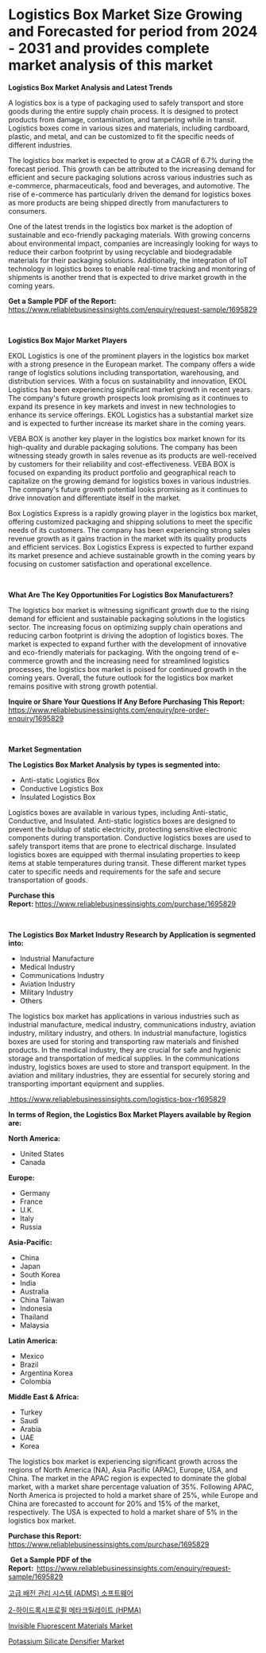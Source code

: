 <p><h1>Logistics Box Market Size Growing and Forecasted for period from 2024 - 2031 and provides complete market analysis of this market</h1></p><p><strong>Logistics Box Market Analysis and Latest Trends</strong></p>
<p><p>A logistics box is a type of packaging used to safely transport and store goods during the entire supply chain process. It is designed to protect products from damage, contamination, and tampering while in transit. Logistics boxes come in various sizes and materials, including cardboard, plastic, and metal, and can be customized to fit the specific needs of different industries.</p><p>The logistics box market is expected to grow at a CAGR of 6.7% during the forecast period. This growth can be attributed to the increasing demand for efficient and secure packaging solutions across various industries such as e-commerce, pharmaceuticals, food and beverages, and automotive. The rise of e-commerce has particularly driven the demand for logistics boxes as more products are being shipped directly from manufacturers to consumers.</p><p>One of the latest trends in the logistics box market is the adoption of sustainable and eco-friendly packaging materials. With growing concerns about environmental impact, companies are increasingly looking for ways to reduce their carbon footprint by using recyclable and biodegradable materials for their packaging solutions. Additionally, the integration of IoT technology in logistics boxes to enable real-time tracking and monitoring of shipments is another trend that is expected to drive market growth in the coming years.</p></p>
<p><strong>Get a Sample PDF of the Report:&nbsp;</strong> <a href="https://www.reliablebusinessinsights.com/enquiry/request-sample/1695829">https://www.reliablebusinessinsights.com/enquiry/request-sample/1695829</a></p>
<p>&nbsp;</p>
<p><strong>Logistics Box Major Market Players</strong></p>
<p><p>EKOL Logistics is one of the prominent players in the logistics box market with a strong presence in the European market. The company offers a wide range of logistics solutions including transportation, warehousing, and distribution services. With a focus on sustainability and innovation, EKOL Logistics has been experiencing significant market growth in recent years. The company's future growth prospects look promising as it continues to expand its presence in key markets and invest in new technologies to enhance its service offerings. EKOL Logistics has a substantial market size and is expected to further increase its market share in the coming years.</p><p>VEBA BOX is another key player in the logistics box market known for its high-quality and durable packaging solutions. The company has been witnessing steady growth in sales revenue as its products are well-received by customers for their reliability and cost-effectiveness. VEBA BOX is focused on expanding its product portfolio and geographical reach to capitalize on the growing demand for logistics boxes in various industries. The company's future growth potential looks promising as it continues to drive innovation and differentiate itself in the market.</p><p>Box Logistics Express is a rapidly growing player in the logistics box market, offering customized packaging and shipping solutions to meet the specific needs of its customers. The company has been experiencing strong sales revenue growth as it gains traction in the market with its quality products and efficient services. Box Logistics Express is expected to further expand its market presence and achieve sustainable growth in the coming years by focusing on customer satisfaction and operational excellence.</p></p>
<p>&nbsp;</p>
<p><strong>What Are The Key Opportunities For Logistics Box Manufacturers?</strong></p>
<p><p>The logistics box market is witnessing significant growth due to the rising demand for efficient and sustainable packaging solutions in the logistics sector. The increasing focus on optimizing supply chain operations and reducing carbon footprint is driving the adoption of logistics boxes. The market is expected to expand further with the development of innovative and eco-friendly materials for packaging. With the ongoing trend of e-commerce growth and the increasing need for streamlined logistics processes, the logistics box market is poised for continued growth in the coming years. Overall, the future outlook for the logistics box market remains positive with strong growth potential.</p></p>
<p><strong>Inquire or Share Your Questions If Any Before Purchasing This Report:</strong> <a href="https://www.reliablebusinessinsights.com/enquiry/pre-order-enquiry/1695829">https://www.reliablebusinessinsights.com/enquiry/pre-order-enquiry/1695829</a></p>
<p>&nbsp;</p>
<p><strong>Market Segmentation</strong></p>
<p><strong>The Logistics Box Market Analysis by types is segmented into:</strong></p>
<p><ul><li>Anti-static Logistics Box</li><li>Conductive Logistics Box</li><li>Insulated Logistics Box</li></ul></p>
<p><p>Logistics boxes are available in various types, including Anti-static, Conductive, and Insulated. Anti-static logistics boxes are designed to prevent the buildup of static electricity, protecting sensitive electronic components during transportation. Conductive logistics boxes are used to safely transport items that are prone to electrical discharge. Insulated logistics boxes are equipped with thermal insulating properties to keep items at stable temperatures during transit. These different market types cater to specific needs and requirements for the safe and secure transportation of goods.</p></p>
<p><strong>Purchase this Report:&nbsp;</strong><a href="https://www.reliablebusinessinsights.com/purchase/1695829">https://www.reliablebusinessinsights.com/purchase/1695829</a></p>
<p>&nbsp;</p>
<p><strong>The Logistics Box Market Industry Research by Application is segmented into:</strong></p>
<p><ul><li>Industrial Manufacture</li><li>Medical Industry</li><li>Communications Industry</li><li>Aviation Industry</li><li>Military Industry</li><li>Others</li></ul></p>
<p><p>The logistics box market has applications in various industries such as industrial manufacture, medical industry, communications industry, aviation industry, military industry, and others. In industrial manufacture, logistics boxes are used for storing and transporting raw materials and finished products. In the medical industry, they are crucial for safe and hygienic storage and transportation of medical supplies. In the communications industry, logistics boxes are used to store and transport equipment. In the aviation and military industries, they are essential for securely storing and transporting important equipment and supplies.</p></p>
<p><a href="https://www.reliablebusinessinsights.com/logistics-box-r1695829">&nbsp;https://www.reliablebusinessinsights.com/logistics-box-r1695829</a></p>
<p><strong>In terms of Region, the Logistics Box Market Players available by Region are:</strong></p>
<p>
    <p> <strong> North America: </strong>
        <ul>
            <li>United States</li>
            <li>Canada</li>
        </ul>
        </p> 
    <p> <strong> Europe: </strong>
        <ul>
            <li>Germany</li>
            <li>France</li>
            <li>U.K.</li>
            <li>Italy</li>
            <li>Russia</li>
        </ul>
        </p> 
    <p> <strong> Asia-Pacific: </strong>
        <ul>
            <li>China</li>
            <li>Japan</li>
            <li>South Korea</li>
            <li>India</li>
            <li>Australia</li>
            <li>China Taiwan</li>
            <li>Indonesia</li>
            <li>Thailand</li>
            <li>Malaysia</li>
        </ul>
        </p> 
    <p> <strong> Latin America: </strong>
        <ul>
            <li>Mexico</li>
            <li>Brazil</li>
            <li>Argentina Korea</li>
            <li>Colombia</li>
        </ul>
        </p> 
    <p> <strong> Middle East & Africa: </strong>
        <ul>
            <li>Turkey</li>
            <li>Saudi</li>
            <li>Arabia</li>
            <li>UAE</li>
            <li>Korea</li>
        </ul>
    </p>
    </p>
<p><p>The logistics box market is experiencing significant growth across the regions of North America (NA), Asia Pacific (APAC), Europe, USA, and China. The market in the APAC region is expected to dominate the global market, with a market share percentage valuation of 35%. Following APAC, North America is projected to hold a market share of 25%, while Europe and China are forecasted to account for 20% and 15% of the market, respectively. The USA is expected to hold a market share of 5% in the logistics box market.</p></p>
<p><strong>Purchase this Report: </strong><a href="https://www.reliablebusinessinsights.com/purchase/1695829">https://www.reliablebusinessinsights.com/purchase/1695829</a></p>
<p>&nbsp;<strong>Get a Sample PDF of the Report:&nbsp;&nbsp;</strong><a href="https://www.reliablebusinessinsights.com/enquiry/request-sample/1695829">https://www.reliablebusinessinsights.com/enquiry/request-sample/1695829</a></p>
<p><strong></strong></p>
<p><p><a href="https://github.com/vsr06p4p49/Market-Research-Report-List-2/blob/main/2181527146155.md">고급 배전 관리 시스템 (ADMS) 소프트웨어</a></p><p><a href="https://github.com/Penelolack456456/Market-Research-Report-List-2/blob/main/4157384146156.md">2-하이드록시프로필 메타크릴레이트 (HPMA)</a></p><p><a href="https://github.com/mateobossinovero/Market-Research-Report-List-1/blob/main/invisible-fluorescent-materials-market.md">Invisible Fluorescent Materials Market</a></p><p><a href="https://github.com/RoccoManning/Market-Research-Report-List-5/blob/main/potassium-silicate-densifier-market.md">Potassium Silicate Densifier Market</a></p></p>